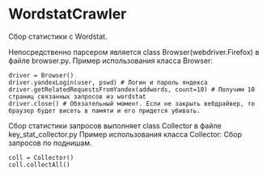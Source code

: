 # WordstatCrawler

Сбор статистики с Wordstat.

Непосредственно парсером является class Browser(webdriver.Firefox) в файле browser.py.
Пример использования класса Browser:
```
driver = Browser()
driver.yandexLogin(user, pswd) # Логин и пароль яндекса
driver.getRelatedRequestsFromYandex(addwords, count=10) # Получим 10 страниц связанных запросов из wordstat
driver.close() # Обязательный момент. Если не закрыть вебдрайвер, то браузер будет висеть в памяти и его придется убивать.
```

Сбор статистики запросов выполняет class Collector в файле key_stat_collector.py
Пример использования класса Collector:
Сбор запросов по поднишам.
```
coll = Collector()
coll.collectAll()
```
